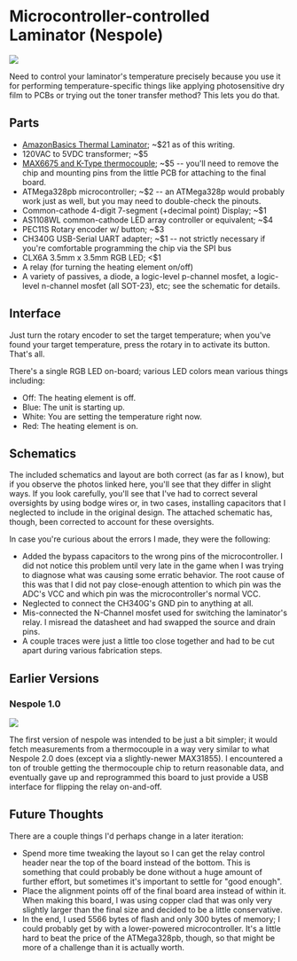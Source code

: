 # Microcontroller-controlled Laminator (Nespole)

![](https://coddingtonbear-public.s3.amazonaws.com/github/nespole/nespole_2.JPG)

Need to control your laminator's temperature precisely because you use it
for performing temperature-specific things like applying photosensitive
dry film to PCBs or trying out the toner transfer method?  This lets you
do that.

## Parts

* [AmazonBasics Thermal Laminator](https://www.amazon.com/AmazonBasics-PL9-US-Thermal-Laminator/dp/B00BUI5QWS); ~$21 as of this writing.
* 120VAC to 5VDC transformer; ~$5
* [MAX6675 and K-Type thermocouple](https://www.amazon.com/HiLetgo-MAX6675-Thermocouple-Temperature-Arduino/dp/B01HT871SO/ref=sr_1_cc_3?s=aps&ie=UTF8&qid=1486343835&sr=1-3-catcorr&keywords=MAX6675);
  ~$5 -- you'll need to remove the chip and mounting pins from the little PCB for attaching to the final board.
* ATMega328pb microcontroller; ~$2 -- an ATMega328p would probably work just as well, but you may need to double-check the pinouts.
* Common-cathode 4-digit 7-segment (+decimal point) Display; ~$1
* AS1108WL common-cathode LED array controller or equivalent; ~$4
* PEC11S Rotary encoder w/ button; ~$3
* CH340G USB-Serial UART adapter; ~$1 -- not strictly necessary if you're comfortable programming the chip via the SPI bus
* CLX6A 3.5mm x 3.5mm RGB LED; &lt;$1
* A relay (for turning the heating element on/off)
* A variety of passives, a diode, a logic-level p-channel mosfet, a logic-level n-channel mosfet (all SOT-23), etc; see the schematic for details.

## Interface

Just turn the rotary encoder to set the target temperature; when you've found
your target temperature, press the rotary in to activate its button.  That's all.

There's a single RGB LED on-board; various LED colors mean various things
including:

* Off: The heating element is off.
* Blue: The unit is starting up.
* White: You are setting the temperature right now.
* Red: The heating element is on.

## Schematics

The included schematics and layout are both correct (as far as I know), but
if you observe the photos linked here, you'll see that they differ in slight
ways.  If you look carefully, you'll see that I've had to correct several
oversights by using bodge wires or, in two cases, installing capacitors that
I neglected to include in the original design.  The attached schematic has,
though, been corrected to account for these oversights.

In case you're curious about the errors I made, they were the following:

* Added the bypass capacitors to the wrong pins of the microcontroller.  I
  did not notice this problem until very late in the game when I was trying
  to diagnose what was causing some erratic behavior.  The root cause of this
  was that I did not pay close-enough attention to which pin was the ADC's
  VCC and which pin was the microcontroller's normal VCC.
* Neglected to connect the CH340G's GND pin to anything at all.
* Mis-connected the N-Channel mosfet used for switching the laminator's
  relay.  I misread the datasheet and had swapped the source and drain
  pins.
* A couple traces were just a little too close together and had to be cut
  apart during various fabrication steps.

## Earlier Versions

### Nespole 1.0

![](https://coddingtonbear-public.s3.amazonaws.com/github/nespole/nespole_1.JPG)

The first version of nespole was intended to be just a bit simpler; it would
fetch measurements from a thermocouple in a way very similar to what Nespole 2.0
does (except via a slightly-newer MAX31855).  I encountered a ton of trouble
getting the thermocouple chip to return reasonable data, and eventually gave
up and reprogrammed this board to just provide a USB interface for flipping
the relay on-and-off.

## Future Thoughts

There are a couple things I'd perhaps change in a later iteration:

* Spend more time tweaking the layout so I can get the relay control header
  near the top of the board instead of the bottom.  This is something that
  could probably be done without a huge amount of further effort, but
  sometimes it's important to settle for "good enough".
* Place the alignment points off of the final board area instead of within
  it.  When making this board, I was using copper clad that was only very
  slightly larger than the final size and decided to be a little conservative.
* In the end, I used 5566 bytes of flash and only 300 bytes of memory; I could
  probably get by with a lower-powered microcontroller.  It's a little hard to
  beat the price of the ATMega328pb, though, so that might be more of a
  challenge than it is actually worth.

